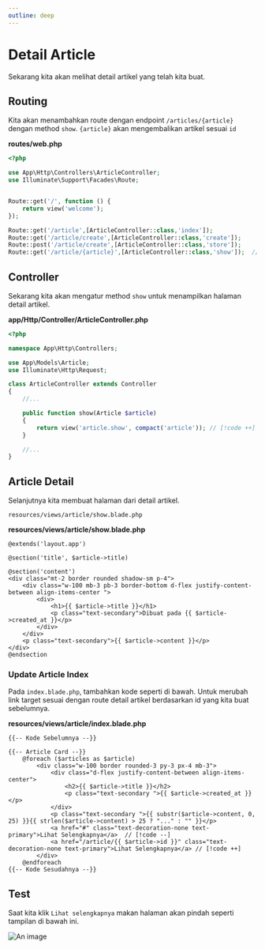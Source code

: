 ```yaml
---
outline: deep
---
```


# Detail Article

Sekarang kita akan melihat detail artikel yang telah kita buat.

## Routing

Kita akan menambahkan route dengan endpoint `/articles/{article}` dengan method `show`.
`{article}` akan mengembalikan artikel sesuai `id`

**routes/web.php**

```php
<?php

use App\Http\Controllers\ArticleController;
use Illuminate\Support\Facades\Route;


Route::get('/', function () {
    return view('welcome');
});

Route::get('/article',[ArticleController::class,'index']);
Route::get('/article/create',[ArticleController::class,'create']);
Route::post('/article/create',[ArticleController::class,'store']);
Route::get('/article/{article}',[ArticleController::class,'show']);  // [!code ++]


```

## Controller

Sekarang kita akan mengatur method `show` untuk menampilkan halaman detail artikel.

**app/Http/Controller/ArticleController.php**

```php
<?php

namespace App\Http\Controllers;

use App\Models\Article;
use Illuminate\Http\Request;

class ArticleController extends Controller
{
    //...

    public function show(Article $article)
    {
        return view('article.show', compact('article')); // [!code ++]
    }

    //...
}

```

## Article Detail

Selanjutnya kita membuat halaman dari detail artikel.

`resources/views/article/show.blade.php`

**resources/views/article/show.blade.php**

```blade
@extends('layout.app')

@section('title', $article->title)

@section('content')
<div class="mt-2 border rounded shadow-sm p-4">
    <div class="w-100 mb-3 pb-3 border-bottom d-flex justify-content-between align-items-center ">
        <div>
            <h1>{{ $article->title }}</h1>
            <p class="text-secondary">Dibuat pada {{ $article->created_at }}</p>
        </div>
    </div>
    <p class="text-secondary">{{ $article->content }}</p>
</div>
@endsection

```

### Update Article Index

Pada `index.blade.php`, tambahkan kode seperti di bawah. Untuk merubah link target sesuai dengan route detail artikel berdasarkan id yang kita buat sebelumnya.

**resources/views/article/index.blade.php**

```blade
{{-- Kode Sebelumnya --}}

{{-- Article Card --}}
    @foreach ($articles as $article)
        <div class="w-100 border rounded-3 py-3 px-4 mb-3">
            <div class="d-flex justify-content-between align-items-center">
                <h2>{{ $article->title }}</h2>
                <p class="text-secondary ">{{ $article->created_at }}</p>
            </div>
            <p class="text-secondary ">{{ substr($article->content, 0, 25) }}{{ strlen($article->content) > 25 ? "..." : "" }}</p>
            <a href="#" class="text-decoration-none text-primary">Lihat Selengkapnya</a>  // [!code --]
            <a href="/article/{{ $article->id }}" class="text-decoration-none text-primary">Lihat Selengkapnya</a> // [!code ++]
        </div>
    @endforeach
{{-- Kode Sesudahnya --}}

```

## Test

Saat kita klik `Lihat selengkapnya` makan halaman akan pindah seperti tampilan di bawah ini.

![An image](/detail-artikel.png)
